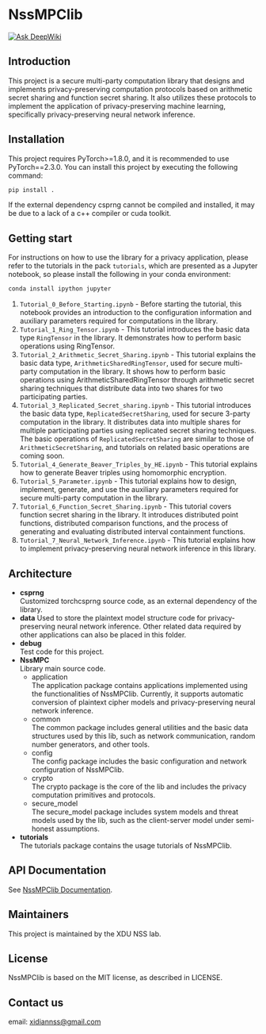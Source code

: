 # NssMPClib
[![Ask DeepWiki](https://deepwiki.com/badge.svg)](https://deepwiki.com/XidianNSS/NssMPClib)

## Introduction

This project is a secure multi-party computation library that designs and implements privacy-preserving computation
protocols based on arithmetic secret sharing and function secret sharing.
It also utilizes these protocols to implement the application of privacy-preserving machine learning, specifically
privacy-preserving neural network inference.

## Installation

This project requires PyTorch>=1.8.0, and it is recommended to use PyTorch==2.3.0.
You can install this project by executing the following command:

```bash
pip install .
```

If the external dependency csprng cannot be compiled and installed, it may be due to a lack of a c++ compiler or cuda
toolkit.

## Getting start

For instructions on how to use the library for a privacy application, please refer to the tutorials in the pack 
`tutorials`, which are presented as a Jupyter notebook, so please install the following in your conda environment:

```bash
conda install ipython jupyter
```

1. `Tutorial_0_Before_Starting.ipynb` - Before starting the tutorial, this notebook provides an introduction to the
   configuration information and auxiliary parameters required for computations in the library.
2. `Tutorial_1_Ring_Tensor.ipynb` - This tutorial introduces the basic data type `RingTensor` in the library. It
   demonstrates how to perform basic operations using RingTensor.
3. `Tutorial_2_Arithmetic_Secret_Sharing.ipynb` - This tutorial explains the basic data
   type, `ArithmeticSharedRingTensor`, used for secure multi-party computation in the library. It shows how to perform
   basic operations using ArithmeticSharedRingTensor through arithmetic secret sharing techniques that distribute data
   into two shares for two
   participating parties.
4. `Tutorial_3_Replicated_Secret_sharing.ipynb` - This tutorial introduces the basic data
   type, `ReplicatedSecretSharing`,
   used for secure 3-party computation in the library. It distributes data into multiple shares for multiple
   participating parties using replicated secret sharing techniques. The basic operations of `ReplicatedSecretSharing`
   are similar to those of `ArithmeticSecretSharing`, and tutorials on related basic operations are coming soon.
5. `Tutorial_4_Generate_Beaver_Triples_by_HE.ipynb` - This tutorial explains how to generate Beaver triples using
   homomorphic encryption.
6. `Tutorial_5_Parameter.ipynb` - This tutorial explains how to design, implement, generate, and use the auxiliary
   parameters required for secure multi-party computation in the library.
7. `Tutorial_6_Function_Secret_Sharing.ipynb` - This tutorial covers function secret sharing in the library. It
   introduces
   distributed point functions, distributed comparison functions, and the process of generating and evaluating
   distributed
   interval containment functions.
8. `Tutorial_7_Neural_Network_Inference.ipynb` - This tutorial explains how to implement privacy-preserving neural
   network inference in this library.

## Architecture

- **csprng**  
    Customized torchcsprng source code, as an external dependency of the library.
- **data**
    Used to store the plaintext model structure code for privacy-preserving neural network inference. Other related data
    required by other applications can also be placed in this folder.
- **debug**  
    Test code for this project.
- **NssMPC**  
  Library main source code.
    - application  
      The application package contains applications implemented using the functionalities of NssMPClib. Currently, it
      supports automatic conversion of plaintext cipher models and privacy-preserving neural network inference.
    - common  
      The common package includes general utilities and the basic data structures used by this lib, such as network
      communication, random number generators, and other tools.
    - config  
      The config package includes the basic configuration and network configuration of NssMPClib.
    - crypto  
      The crypto package is the core of the lib and includes the privacy computation primitives and protocols.
    - secure_model  
      The secure_model package includes system models and threat models used by the lib, such as the client-server model
      under semi-honest assumptions.
- **tutorials**  
  The tutorials package contains the usage tutorials of NssMPClib.

## API Documentation

See [NssMPClib Documentation](https://www.xidiannss.com/doc/NssMPClib/index.html).

## Maintainers

This project is maintained by the XDU NSS lab.

## License

NssMPClib is based on the MIT license, as described in LICENSE.

## Contact us

email: xidiannss@gmail.com
